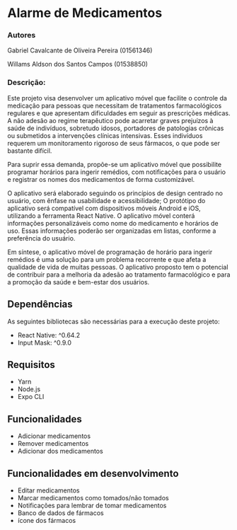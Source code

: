 # Alarme de Medicamentos

### Autores

Gabriel Cavalcante de Oliveira Pereira (01561346)

Willams Aldson dos Santos Campos (01538850)


### Descrição: 

Este projeto visa desenvolver um aplicativo móvel que facilite o controle da medicação para pessoas que necessitam de tratamentos farmacológicos regulares e que apresentam dificuldades em seguir as prescrições médicas. A não adesão ao regime terapêutico pode acarretar graves prejuízos à saúde de indivíduos, sobretudo idosos, portadores de patologias crônicas ou submetidos a intervenções clínicas intensivas. Esses indivíduos requerem um monitoramento rigoroso de seus fármacos, o que pode ser bastante difícil.

Para suprir essa demanda, propõe-se um aplicativo móvel que possibilite programar horários para ingerir remédios, com notificações para o usuário e registrar os nomes dos medicamentos de forma customizável. 

O aplicativo será elaborado seguindo os princípios de design centrado no usuário, com ênfase na usabilidade e acessibilidade; O protótipo do aplicativo será compatível com dispositivos móveis Android e iOS, utilizando a ferramenta React Native. O aplicativo móvel conterá informações personalizáveis como nome do medicamento e horários de uso. Essas informações poderão ser organizadas em listas, conforme a preferência do usuário.

Em síntese, o aplicativo móvel de programação de horário para ingerir remédios é uma solução para um problema recorrente e que afeta a qualidade de vida de muitas pessoas. O aplicativo proposto tem o potencial de contribuir para a melhoria da adesão ao tratamento farmacológico e para a promoção da saúde e bem-estar dos usuários.


## Dependências

As seguintes bibliotecas são necessárias para a execução deste projeto:

- React Native: ^0.64.2
- Input Mask: ^0.9.0

## Requisitos

- Yarn
- Node.js
- Expo CLI


## Funcionalidades

- Adicionar medicamentos
- Remover medicamentos
- Adicionar dos medicamentos


## Funcionalidades em desenvolvimento

- Editar medicamentos
- Marcar medicamentos como tomados/não tomados
- Notificações para lembrar de tomar medicamentos
- Banco de dados de fármacos
- ícone dos fármacos

